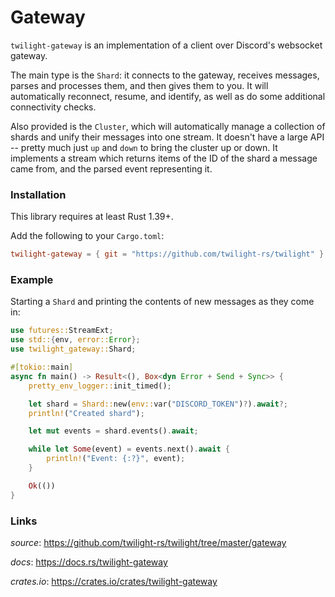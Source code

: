 # Gateway

`twilight-gateway` is an implementation of a client over Discord's websocket
gateway.

The main type is the `Shard`: it connects to the gateway, receives messages,
parses and processes them, and then gives them to you. It will automatically
reconnect, resume, and identify, as well as do some additional connectivity
checks.

Also provided is the `Cluster`, which will automatically manage a collection of
shards and unify their messages into one stream. It doesn't have a large API --
pretty much just `up` and `down` to bring the cluster up or down. It implements
a stream which returns items of the ID of the shard a message came from, and the
parsed event representing it.

### Installation

This library requires at least Rust 1.39+.

Add the following to your `Cargo.toml`:

```toml
twilight-gateway = { git = "https://github.com/twilight-rs/twilight" }
```

### Example

Starting a `Shard` and printing the contents of new messages as they come in:

```rust
use futures::StreamExt;
use std::{env, error::Error};
use twilight_gateway::Shard;

#[tokio::main]
async fn main() -> Result<(), Box<dyn Error + Send + Sync>> {
    pretty_env_logger::init_timed();

    let shard = Shard::new(env::var("DISCORD_TOKEN")?).await?;
    println!("Created shard");

    let mut events = shard.events().await;

    while let Some(event) = events.next().await {
        println!("Event: {:?}", event);
    }

    Ok(())
}
```

### Links

*source*: <https://github.com/twilight-rs/twilight/tree/master/gateway>

*docs*: <https://docs.rs/twilight-gateway>

*crates.io*: <https://crates.io/crates/twilight-gateway>

[img:shard]: ./section_3_shard.png
